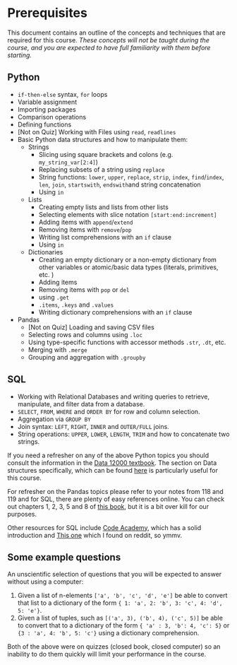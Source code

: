 # Prerequisites

This document contains an outline of the concepts and techniques that are required for this course. _These concepts will not be taught during the course, and you are expected to have full familiarity with them before starting._

## Python

* `if-then-else` syntax, `for` loops
* Variable assignment 
* Importing packages
* Comparison operations
* Defining functions
* [Not on Quiz] Working with Files using `read`, `readlines`
* Basic Python data structures and how to manipulate them:
  * Strings
    * Slicing using square brackets and colons (e.g. `my_string_var[2:4]`)
    * Replacing subsets of a string using `replace`
    * String functions: `lower`, `upper`, `replace`, `strip`, `index`, `find`/`index`, `len`, `join`, `startswith`, `endswith`and string concatenation 
    * Using `in`
  * Lists
    * Creating empty lists and lists from other lists
    * Selecting elements with slice notation `[start:end:increment]`
    * Adding items with `append`/`extend`
    * Removing items with `remove`/`pop`
    * Writing list comprehensions with an `if` clause
    * Using `in`
  * Dictionaries
    * Creating an empty dictionary or a non-empty dictionary from other variables or atomic/basic data types (literals, primitives, etc. )
    * Adding items
    * Removing items with `pop` or `del`
    * using `.get`
    * `.items`, `.keys` and `.values`
    * Writing dictionary comprehensions with an `if` clause
* Pandas
  * [Not on Quiz] Loading and saving CSV files
  * Selecting rows and columns using `.loc`
  * Using type-specific functions with accessor methods `.str`, `.dt`, etc.
  * Merging with `.merge` 
  * Grouping and aggregation with `.groupby`

## SQL

* Working with Relational Databases and writing queries to retrieve, manipulate, and filter data from a database.
* `SELECT`, `FROM`, `WHERE` and `ORDER BY` for row and column selection.
* Aggregation via `GROUP BY`
* Join syntax: `LEFT`, `RIGHT`, `INNER` and `OUTER/FULL` joins. 
* String operations: `UPPER`, `LOWER`, `LENGTH`, `TRIM` and how to concatenate two strings.


If you need a refresher on any of the above Python topics you should consult the information in the [Data 12000 textbook](https://book.cs-apps.org). The section on Data structures specifically, which can be found [here](https://book.cs-apps.org/data_structures/index.html) is particularly useful for this course. 

For refresher on the Pandas topics please refer to your notes from 118 and 119 and for SQL, there are plenty of easy references online. You can check out chapters 1, 2, 3, 5 and 8 of [this book](https://www.nickross.site/datamanagement/), but it is a bit over kill for our purposes.

Other resources for SQL include [Code Academy](https://www.codecademy.com/learn/learn-sql), which has a solid introduction and [This one](https://sqlbolt.com/) which I found on reddit, so ymmv.

## Some example questions

An unscientific selection of questions that you will be expected to answer without using a computer:

1. Given a list of n-elements `['a', 'b', 'c', 'd', 'e']` be able to convert that list to a dictionary of the form `{ 1: 'a', 2: 'b', 3: 'c', 4: 'd', 5: 'e'}`. 
2. Given a list of tuples, such as `[('a', 3), ('b', 4), ('c', 5)]` be able to convert that to a dictionary of the form `{ 'a' : 3, 'b': 4, 'c': 5}` or `{3 : 'a', 4: 'b', 5: 'c'}` using a dictionary comprehension. 

Both of the above were on quizzes (closed book, closed computer) so an inability to do them quickly will limit your performance in the course.